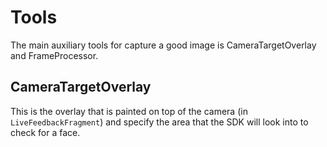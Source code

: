 # Tools

The main auxiliary tools for capture a good image is CameraTargetOverlay and FrameProcessor.

## CameraTargetOverlay

This is the overlay that is painted on top of the camera (in `LiveFeedbackFragment`) and specify the area that the SDK will look into to check for a face.
